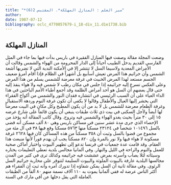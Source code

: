 ```yaml
---
title: "*سير العلم : المنازل المهلكة*. المقتبس 2(6)"
author: 
date: 1907-07-12
bibliography: oclc_4770057679-i_18-div_11.d1e1738.bib
---
```




##  المنازل المهلكة 


 وضعت المجلة مقالة وصفت فيها المنازل الفقيرة في باريس بدأت فيها بما جاء في المثل الفارسي القديم يدخل الطبيب أحياناً إلى الدار المحرومة من الهواء والشمس وقالت أن الأمراض المعدية ولاسيما السل لا تنتشر إلا في الأمكنة الندية التي لا تضربها أشعة   الشمس وأن جراثيم هذا المرض تعيش أسأبيع بل أشهراً في الظلام فإذا أقام أمرؤ ضعيف   الجسم مستعد لهذا المرض الخبيث في غرفة معرضة للشمس يسلم من هذا المرض وعلى العكس تسرع إليه جراثيمه إذا جلس في مكان رطب لا شمس فيه ولا هواء ينفذ إليه حتى قال بعضهم أن السل هو  أحد  أمراض الظلمة وقد أجمع أطباء الأمم الباحثين في هذا الداء العياء على أن السبب الرئيسي في انتشاره فقدان النور والشمس من أكواخ الفقراء التي يحشر إليها العيال والأطفال وقالوا لا يكفي أن تكون غرفة النوم وردهة الاستقبال وغرفة الطعام معرضة للشمس بل لا بد من أن يكون المطبخ وكل مكان في البيت معرضاً لها أيضاً ولأجل السكنى في بيت ذي  ثلاث  طبقات ينبغي أن يكون قائماً على شارع عرضه  ١٥  إلى  ٣٠  متراً بحيث يغدو الهواء والشمس فيه وتروح. وقال كاتب المقالة أنه يؤخذ من الإحصاء الذي جرى مدة  عشر  سنين في مساكن باريس وهي  ٨٠  ألف  مسكن أنه قضى بالسل  ١٠١٤٩٦  شخصاً في  ٢٣١٢٤  مسكناً منها  ٥٧٦٣  مسكنا وقع فيها  ٣٨  في ال  مئة  من مجموع من قضوا بالسل وثبت أن  ٣٥٨  مسكناً من هذه المساكن كان فيها  ٢٦٢٨  غرفة مسكونة لا هواء فيها ولا نور بالمرة وإن  ٨٢٠  مسكناً يجب أن يهدم فوراً لأنها منبعث هذا العقام. وقد قامت عدة جمعيات في فرنسا تدعو إلى تطهير البيوت واختيار أماكن صحية للعمل والنوم والراحة في الليل والنهار. وفي ألمانيا مجالس بلدية تعطي التعليمات يختاره وسيئاته لئلا يصاب وأسرته بمرض عششت فيه جراثيمه وكذلك ترى في كثير من المدن مجالسها البلدية عارفة بالبيوت الملوثة والبيوت السليمة لتتوفر على محاربة جراثيم السل الرئوي. وفي مقالة ثانية أن السل يمكن شفاؤه إذا تدورك أمره وأنه ثبت أن الفقراء هم أكثر الناس عرضة له ففي ألمانيا يموت به  ١١٠  آلاف  نسمة منهم  ٨٠  ألفاً من الطبقات العاملة التي يقل دخلها عن أفي مارك في السنة. 
